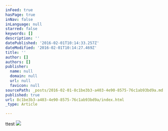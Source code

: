 ```yaml
---
inFeed: true
hasPage: true
inNav: false
inLanguage: null
starred: false
keywords: []
description: ''
datePublished: '2016-02-01T10:14:33.257Z'
dateModified: '2016-02-01T10:14:27.469Z'
title: ''
author: []
authors: []
publisher:
  name: null
  domain: null
  url: null
  favicon: null
sourcePath: _posts/2016-02-01-8c1be3b3-a403-4e90-8575-76c1ab93bd9a.md
published: true
url: 8c1be3b3-a403-4e90-8575-76c1ab93bd9a/index.html
_type: Article

---
```

ttest
![](https://the-grid-user-content.s3-us-west-2.amazonaws.com/bfaf6a60-9b7d-43b9-b88b-e146db577a64.jpg)
